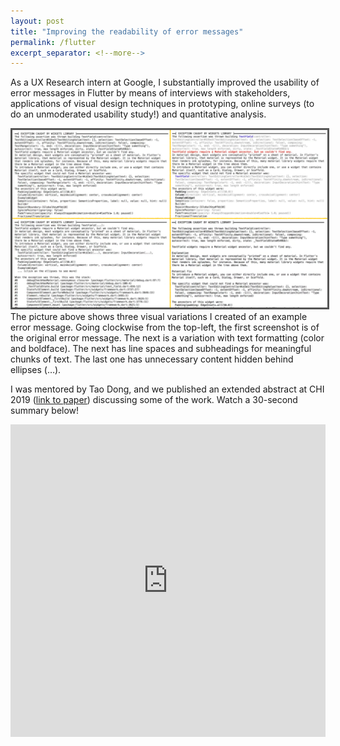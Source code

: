```yaml
---
layout: post
title: "Improving the readability of error messages"
permalink: /flutter
excerpt_separator: <!--more-->
---
```


As a UX Research intern at Google, I substantially improved the usability of error messages in Flutter by means of interviews with stakeholders, applications of visual design techniques in prototyping, online surveys (to do an unmoderated usability study!) and quantitative analysis.

<img src="/assets/flutter/variations.png" style="border: 3px solid #555" /><!--more-->
The picture above shows three visual variations I created of an example error message. Going clockwise from the top-left, the first screenshot is of the original error message. The next is a variation with text formatting (color and boldface). The next has line spaces and subheadings for meaningful chunks of text. The last one has unnecessary content hidden behind ellipses (…).

I was mentored by Tao Dong, and we published an extended abstract at CHI 2019 ([link to paper](/files/error-messages-chi2019-khandwala.pdf)) discussing some of the work. Watch a 30-second summary below!
<iframe width="100%" height="500px" src="https://www.youtube.com/embed/Sd2UweBhUc0" frameborder="0" allow="accelerometer; autoplay; clipboard-write; encrypted-media; gyroscope; picture-in-picture" allowfullscreen></iframe>
